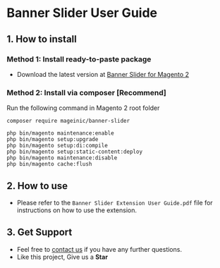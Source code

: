 # Banner Slider User Guide

## 1. How to install

### Method 1: Install ready-to-paste package

- Download the latest version at [Banner Slider for Magento 2](https://www.mageinic.com/banner-slider.html)

### Method 2: Install via composer [Recommend]

Run the following command in Magento 2 root folder

```
composer require mageinic/banner-slider

php bin/magento maintenance:enable
php bin/magento setup:upgrade
php bin/magento setup:di:compile
php bin/magento setup:static-content:deploy
php bin/magento maintenance:disable
php bin/magento cache:flush
```

## 2. How to use

- Please refer to the `Banner Slider Extension User Guide.pdf` file for instructions on how to use the extension.

## 3. Get Support

- Feel free to [contact us](https://www.mageinic.com/contact.html) if you have any further questions.
- Like this project, Give us a **Star**
